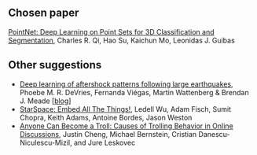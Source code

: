 ## Chosen paper

[PointNet: Deep Learning on Point Sets for 3D Classification and Segmentation](https://arxiv.org/abs/1612.00593), Charles R. Qi, Hao Su, Kaichun Mo, Leonidas J. Guibas

## Other suggestions

* [Deep learning of aftershock patterns following large earthquakes](https://www.nature.com/articles/s41586-018-0438-y), Phoebe M. R. DeVries, Fernanda Viégas, Martin Wattenberg & Brendan J. Meade \[[blog](https://www.blog.google/technology/ai/forecasting-earthquake-aftershock-locations-ai-assisted-science/)\]
* [StarSpace: Embed All The Things!](https://arxiv.org/abs/1709.03856), Ledell Wu, Adam Fisch, Sumit Chopra, Keith Adams, Antoine Bordes, Jason Weston
* [Anyone Can Become a Troll: Causes of Trolling Behavior in Online Discussions](https://www.ncbi.nlm.nih.gov/pmc/articles/PMC5791909/), 
Justin Cheng, Michael Bernstein, Cristian Danescu-Niculescu-Mizil, and Jure Leskovec
